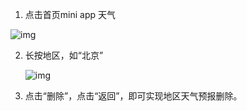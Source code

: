 1.  点击首页mini app 天气
    

![img](http://images.qicheke.com/FrZKSa91hImIfd6jL08iZgdEfawS)

2.  长按地区，如“北京”
    
    ![img](http://images.qicheke.com/FsTqRJovBcFZOK9EC5vFcb43pLvo)
    
3.  点击“删除”，点击“返回”，即可实现地区天气预报删除。